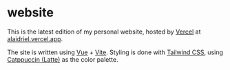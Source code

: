 # website

This is the latest edition of my personal website, hosted by [Vercel](https://vercel.com) at [alaidriel.vercel.app](https://alyaura.vercel.app).

The site is written using [Vue](https://vuejs.org) + [Vite](https://vitejs.dev). Styling is done with [Tailwind CSS](https://tailwindcss.com), using [Catppuccin (Latte)](https://catppuccin.com) as the color palette.
